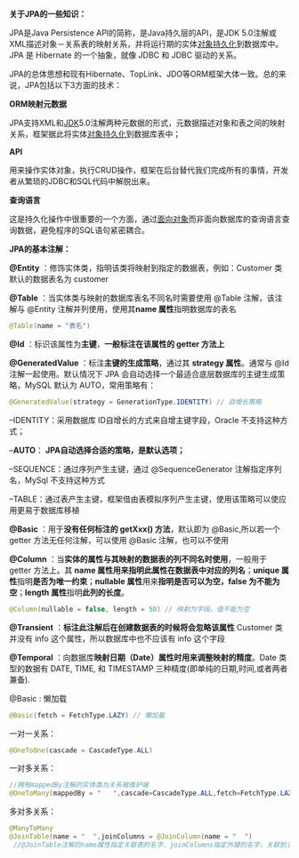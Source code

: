 **关于JPA的一些知识：**

JPA是Java Persistence API的简称，是Java持久层的API，是JDK 5.0注解或XML描述对象－关系表的映射关系，并将运行期的实体[对象持久化](https://baike.baidu.com/item/%E5%AF%B9%E8%B1%A1%E6%8C%81%E4%B9%85%E5%8C%96/7316192)到数据库中。JPA 是 Hibernate 的一个抽象，就像 JDBC 和 JDBC 驱动的关系。

JPA的总体思想和现有Hibernate、TopLink、JDO等ORM框架大体一致。总的来说，JPA包括以下3方面的技术：

**ORM映射元数据**

JPA支持XML和[JDK](https://baike.baidu.com/item/JDK)5.0注解两种元数据的形式，元数据描述对象和表之间的映射关系，框架据此将实体[对象持久化](https://baike.baidu.com/item/%E5%AF%B9%E8%B1%A1%E6%8C%81%E4%B9%85%E5%8C%96)到数据库表中；

**API**

用来操作实体对象，执行CRUD操作，框架在后台替代我们完成所有的事情，开发者从繁琐的JDBC和SQL代码中解脱出来。

**查询语言**

这是持久化操作中很重要的一个方面，通过[面向对象](https://baike.baidu.com/item/%E9%9D%A2%E5%90%91%E5%AF%B9%E8%B1%A1)而非面向数据库的查询语言查询数据，避免程序的SQL语句紧密耦合。

**JPA的基本注解：**

**@Entity** ：修饰实体类，指明该类将映射到指定的数据表，例如：Customer 类默认的数据表名为 customer

**@Table** ：当实体类与映射的数据库表名不同名时需要使用 @Table 注解，该注解与 @Entity 注解并列使用，使用其**name 属性**指明数据库的表名

```java
@Table(name = "表名")
```



**@Id** ：标识该属性为**主键**，**一般标注在该属性的 getter 方法上**

**@GeneratedValue** ：标注**主键的生成策略**，通过其 **strategy 属性**。通常与 @Id 注解一起使用。默认情况下 JPA 会自动选择一个最适合底层数据库的主键生成策略，MySQL 默认为 AUTO，常用策略有：

```java
@GeneratedValue(strategy = GenerationType.IDENTITY) // 自增长策略
```

–IDENTITY：采用数据库 ID自增长的方式来自增主键字段，Oracle 不支持这种方式；

–**AUTO**： **JPA自动选择合适的策略，是默认选项；**

–SEQUENCE：通过序列产生主键，通过 @SequenceGenerator 注解指定序列名，MySql 不支持这种方式

–TABLE：通过表产生主键，框架借由表模拟序列产生主键，使用该策略可以使应用更易于数据库移植

**@Basic** ：用于**没有任何标注的 getXxx() 方法**，默认即为 @Basic,所以若一个 getter 方法无任何注解，可以使用 @Basic 注解，也可以不使用

**@Column** ：当**实体的属性与其映射的数据表的列不同名时使用**，一般用于 getter 方法上。其 **name 属性用来指明此属性在数据表中对应的列名**；**unique 属性**指明**是否为唯一约束**；**nullable 属性**用来**指明是否可以为空，false 为不能为空**；**length 属性**指明**此列的长度**。

```java
@Column(nullable = false, length = 50) // 映射为字段，值不能为空
```

**@Transient** ：**标注此注解后在创建数据表的时候将会忽略该属性**  Customer 类并没有 info 这个属性，所以数据库中也不应该有 info 这个字段

**@Temporal** ：向数据库**映射日期（Date）属性时用来调整映射的精度**。Date 类型的数据有 DATE, TIME, 和 TIMESTAMP 三种精度(即单纯的日期,时间,或者两者兼备).

@Basic : 懒加载

```java
@Basic(fetch = FetchType.LAZY) // 懒加载
```

一对一关系：

```java
@OneToOne(cascade = CascadeType.ALL)
```

一对多关系：

```java
//拥有mappedBy注解的实体类为关系被维护端
@OneToMany(mappedBy = "   ",cascade=CascadeType.ALL,fetch=FetchType.LAZY)
```

多对多关系：

```java
@ManyToMany
@JoinTable(name = "  ",joinColumns = @JoinColumn(name = "  ") 
 //@JoinTable注解的name属性指定关联表的名字，joinColumns指定外键的名字，关联到关系维护端
```






